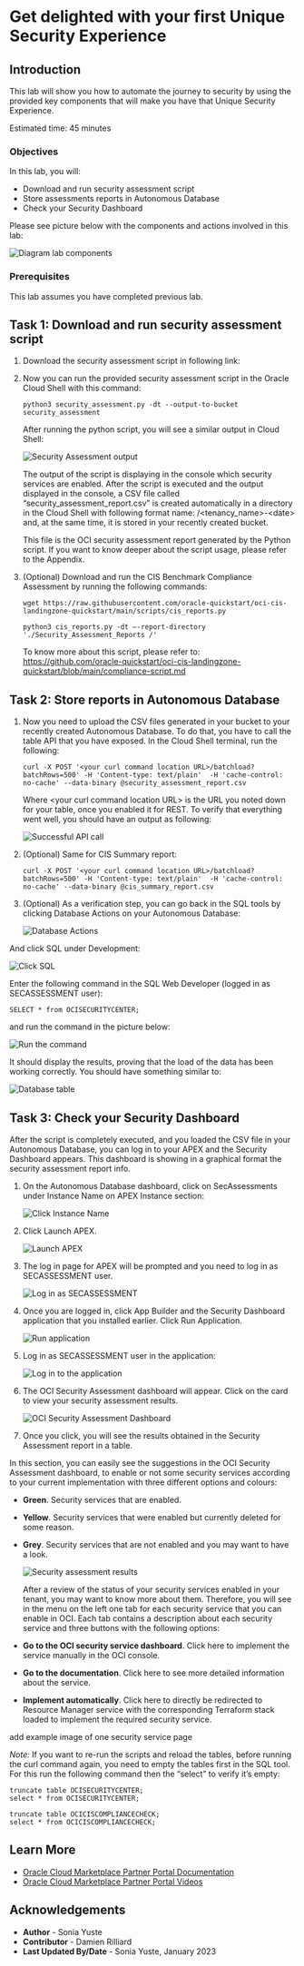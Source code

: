 # Get delighted with your first Unique Security Experience

## Introduction
This lab will show you how to automate the journey to security by using the provided key components that will make you have that Unique Security Experience.

Estimated time: 45 minutes

### Objectives
In this lab, you will:

- Download and run security assessment script
- Store assessments reports in Autonomous Database
- Check your Security Dashboard

Please see picture below with the components and actions involved in this lab:

   ![](./images/second-lab-diagram.png "Diagram lab components")


### Prerequisites
This lab assumes you have completed previous lab.

## Task 1: Download and run security assessment script

1.	Download the security assessment script in following link:

2. Now you can run the provided security assessment script in the Oracle Cloud Shell with this command:

    ```
    python3 security_assessment.py -dt --output-to-bucket security_assessment
    ```
    
    After running the python script, you will see a similar output in Cloud Shell:

    ![](images/execute-sec-assessment.png "Security Assessment output")

    The output of the script is displaying in the console which security services are enabled. After the script is executed and the output displayed in the console, a CSV file called “security\_assessment\_report.csv” is created automatically in a directory in the Cloud Shell with following format name: /<tenancy\_name\>\-<date\> and, at the same time, it is stored in your recently created bucket.

    This file is the OCI security assessment report generated by the Python script. If you want to know deeper about the script usage, please refer to the Appendix.


2. (Optional) Download and run the CIS Benchmark Compliance Assessment by running the following commands:
    
    ````
    wget https://raw.githubusercontent.com/oracle-quickstart/oci-cis-landingzone-quickstart/main/scripts/cis_reports.py
    ````  

    ````
    python3 cis_reports.py -dt –-report-directory './Security_Assessment_Reports /'
    ````  

    To know more about this script, please refer to: <https://github.com/oracle-quickstart/oci-cis-landingzone-quickstart/blob/main/compliance-script.md>

## Task 2: Store reports in Autonomous Database

1. Now you need to upload the CSV files generated in your bucket to your recently created Autonomous Database. To do that, you have to call the table API that you have exposed. In the Cloud Shell terminal, run the following:

    ````
    curl -X POST '<your curl command location URL>/batchload?batchRows=500' -H 'Content-type: text/plain'  -H 'cache-control: no-cache' --data-binary @security_assessment_report.csv
    ````

    Where \<your curl command location URL> is the URL you noted down for your table, once you enabled it for REST.
    To verify that everything went well, you should have an output as following:

    ![](images/output-csv-adb.png "Successful API call")

2. (Optional) Same for CIS Summary report:

    ````
    curl -X POST '<your curl command location URL>/batchload?batchRows=500' -H 'Content-type: text/plain'  -H 'cache-control: no-cache' --data-binary @cis_summary_report.csv
    ````

3. (Optional) As a verification step, you can go back in the SQL tools by clicking Database Actions on your Autonomous Database:  

    ![](images/database-actions.png "Database Actions")

And click SQL under Development:

   ![](images/click-sql.png "Click SQL")

Enter the following command in the SQL Web Developer (logged in as SECASSESSMENT user):

```
SELECT * from OCISECURITYCENTER;
```
and run the command in the picture below:

  ![](images/run.png "Run the command")

It should display the results, proving that the load of the data has been working correctly. You should have something similar to:

  ![](images/database-table.png "Database table")



## Task 3: Check your Security Dashboard

After the script is completely executed, and you loaded the CSV file in your Autonomous Database, you can log in to your APEX and the Security Dashboard appears. This dashboard is showing in a graphical format the security assessment report info.

1.	On the Autonomous Database dashboard, click on SecAssessments under Instance Name on APEX Instance section:

    ![](images/click-instance-name.png "Click Instance Name")

2.	Click Launch APEX.

    ![](images/launch-apex.png "Launch APEX")

3. The log in page for APEX will be prompted and you need to log in as SECASSESSMENT user.

    ![](images/log-in-as-secassessment.png "Log in as SECASSESSMENT")

4. Once you are logged in, click App Builder and the Security Dashboard application that you installed earlier. Click Run Application.

    ![](images/run-application.png "Run application")

5. Log in as SECASSESSMENT user in the application:

    ![](images/log-in-application.png "Log in to the application")

6. The OCI Security Assessment dashboard will appear. Click on the card to view your security assessment results.

    ![](images/secassessment-dashboard.png "OCI Security Assessment Dashboard")


7. Once you click, you will see the results obtained in the Security Assessment report in a table.

  In this section, you can easily see the suggestions in the OCI Security Assessment dashboard, to enable or not some security services according to your current implementation with three different options and colours:

  *	**Green**. Security services that are enabled.
  *	**Yellow**. Security services that were enabled but currently deleted for some reason.
  *	**Grey**. Security services that are not enabled and you may want to have a look.

    ![](images/secassessments-results.png "Security assessment results")

    After a review of the status of your security services enabled in your tenant, you may want to know more about them. Therefore, you will see in the menu on the left one tab for each security service that you can enable in OCI. Each tab contains a description about each security service and three buttons with the following options:

*	**Go to the OCI security service dashboard**. Click here to implement the service manually in the OCI console.
*	**Go to the documentation**. Click here to see more detailed information about the service.
*	**Implement automatically**. Click here to directly be redirected to Resource Manager service with the corresponding Terraform stack loaded to implement the required security service.

  <TODO> add example image of one security service page

  *Note:* If you want to re-run the scripts and reload the tables, before running the curl command again, you need to empty the tables first in the SQL tool. For this run the following command then the “select” to verify it’s empty:

````
truncate table OCISECURITYCENTER;
select * from OCISECURITYCENTER;
````
````
truncate table OCICISCOMPLIANCECHECK;
select * from OCICISCOMPLIANCECHECK;
````



## Learn More
* [Oracle Cloud Marketplace Partner Portal Documentation](https://docs.oracle.com/en/cloud/marketplace/partner-portal/index.html)
* [Oracle Cloud Marketplace Partner Portal Videos](https://docs.oracle.com/en/cloud/marketplace/partner-portal/videos.html)


## Acknowledgements
* **Author** - Sonia Yuste
* **Contributor** - Damien Rilliard 
* **Last Updated By/Date** - Sonia Yuste, January 2023
